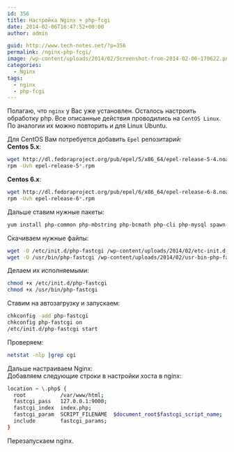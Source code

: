 ```yaml
---
id: 356
title: Настройка Nginx + php-fcgi
date: 2014-02-06T16:47:52+00:00
author: admin

guid: http://www.tech-notes.net/?p=356
permalink: /nginx-php-fcgi/
image: /wp-content/uploads/2014/02/Screenshot-from-2014-02-06-170622.png
categories:
  - Nginx
tags:
  - nginx
  - php-fcgi
---
```

Полагаю, что `nginx` у Вас уже установлен. Осталось настроить обработку php. Все описанные действия проводились на `CentOS Linux`. По аналогии их можно повторить и для Linux Ubuntu.

Для CentOS Вам потребуется добавить `Epel` репозитарий:  
**Centos 5.x**:

```bash
wget http://dl.fedoraproject.org/pub/epel/5/x86_64/epel-release-5-4.noarch.rpm  
rpm -Uvh epel-release-5*.rpm
```

**Centos 6.x**:

```bash
wget http://dl.fedoraproject.org/pub/epel/6/x86_64/epel-release-6-8.noarch.rpm  
rpm -Uvh epel-release-6*.rpm
```

Дальше ставим нужные пакеты:

```bash
yum install php-common php-mbstring php-bcmath php-cli php-mysql spawn-fcgi
```

Скачиваем нужные файлы:

```bash
wget -O /etc/init.d/php-fastcgi /wp-content/uploads/2014/02/etc-init.d-php-fastcgi  
wget -O /usr/bin/php-fastcgi /wp-content/uploads/2014/02/usr-bin-php-fastcgi
```

Делаем их исполняемыми:

```bash
chmod +x /etc/init.d/php-fastcgi  
chmod +x /usr/bin/php-fastcgi
```

Ставим на автозагрузку и запускаем:

```bash
chkconfig -add php-fastcgi  
chkconfig php-fastcgi on  
/etc/init.d/php-fastcgi start
```

Проверяем:

```bash
netstat -nlp |grep cgi
```

Дальше настраиваем Nginx:  
Добавляем следующие строки в настройки хоста в nginx:

```bash
location ~ \.php$ {
  root           /var/www/html;
  fastcgi_pass   127.0.0.1:9000;
  fastcgi_index  index.php;
  fastcgi_param  SCRIPT_FILENAME  $document_root$fastcgi_script_name;
  include        fastcgi_params;
}
```


Перезапускаем nginx.
